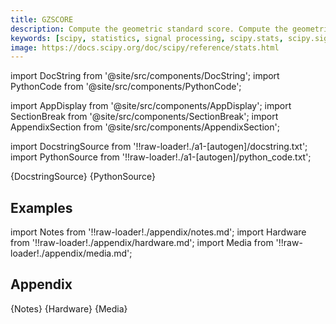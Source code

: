 ```yaml
---
title: GZSCORE
description: Compute the geometric standard score. Compute the geometric z score of each strictly positive value in the sample, relative to the geometric mean and standard deviation. Mathematically the geometric z score can be evaluated as      gzscore = log(a/gmu) / log(gsigma)  where ``gmu`` (resp. ``gsigma``) is the geometric mean (resp. standard deviation).
keywords: [scipy, statistics, signal processing, scipy.stats, scipy.signal, scipy.stats.gzscore]
image: https://docs.scipy.org/doc/scipy/reference/stats.html
---
```


[//]: # (Custom component imports)

import DocString from '@site/src/components/DocString';
import PythonCode from '@site/src/components/PythonCode';

import AppDisplay from '@site/src/components/AppDisplay';
import SectionBreak from '@site/src/components/SectionBreak';
import AppendixSection from '@site/src/components/AppendixSection';

[//]: # (Docstring)

import DocstringSource from '!!raw-loader!./a1-[autogen]/docstring.txt';
import PythonSource from '!!raw-loader!./a1-[autogen]/python_code.txt';


<DocString>{DocstringSource}</DocString>
<PythonCode GLink='SCIPY/stats/GZSCORE/GZSCORE.py'>{PythonSource}</PythonCode>


<SectionBreak />

    

[//]: # (Examples)

## Examples

<AppDisplay 
  GLink='SCIPY/stats/GZSCORE'
  nodeLabel='GZSCORE'>
</AppDisplay>

<SectionBreak />

    

[//]: # (Appendix)

import Notes from '!!raw-loader!./appendix/notes.md';
import Hardware from '!!raw-loader!./appendix/hardware.md';
import Media from '!!raw-loader!./appendix/media.md';

## Appendix

<AppendixSection index={0} folderPath='nodes/SCIPY/stats/GZSCORE/appendix/'>{Notes}</AppendixSection>
<AppendixSection index={1} folderPath='nodes/SCIPY/stats/GZSCORE/appendix/'>{Hardware}</AppendixSection>
<AppendixSection index={2} folderPath='nodes/SCIPY/stats/GZSCORE/appendix/'>{Media}</AppendixSection>


